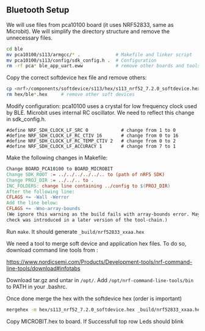 
## Bluetooth Setup
We will use files from pca10100 board (it uses NRF52833, same as Microbit). We will simplify the directory structure and remove the unnecessary files.
```bash
cd ble
mv pca10100/s113/armgcc/* .             # Makefile and linker script
mv pca10100/s113/config/sdk_config.h .  # Configuration
rm -rf pca* ble_app_uart.eww            # remove other boards and tools
```

Copy the correct softdevice hex file and remove others:
```bash
cp <nrf>/components/softdevice/s113/hex/s113_nrf52_7.2.0_softdevice.hex hex
rm hex/ble*.hex		# remove other soft devices
```

Modify configuration: pca10100 uses a crystal for low frequency clock used by BLE. Microbit uses internal RC oscillator. We need to reflect this change in sdk_config.h.
```config
#define NRF_SDH_CLOCK_LF_SRC 0            # change from 1 to 0
#define NRF_SDH_CLOCK_LF_RC_CTIV 16       # change from 0 to 16
#define NRF_SDH_CLOCK_LF_RC_TEMP_CTIV 2   # change from 0 to 2
#define NRF_SDH_CLOCK_LF_ACCURACY 1       # change from 7 to 1
```

Make the following changes in Makefile:
```Makefile
Change BOARD_PCA10100 to BOARD_MICROBIT
Change SDK_ROOT := ../../../../../.. to (path of nRF5 SDK)
Change PROJ_DIR := ../../.. to .
INC_FOLDERS: change line containing ../config to $(PROJ_DIR)
After the following line:
CFLAGS += -Wall -Werror
Add the line below:
CFLAGS += -Wno-array-bounds
(We ignore this warning as the build fails with array-bounds error. Maybe the array-bounds
check was introduced in a later version of the tool-chain.)
```

Run ```make```. It should generate ```_build/nrf52833_xxaa.hex```

We need a tool to merge soft device and application hex files. To do so, download command line tools from :

https://www.nordicsemi.com/Products/Development-tools/nrf-command-line-tools/download#infotabs


Download tar.gz and untar in ```/opt/```. Add ```/opt/nrf-command-line-tools/bin``` to PATH in your .bashrc.

Once done merge the hex with the softdevice hex (order is important)
```bash
mergehex -m hex/s113_nrf52_7.2.0_softdevice.hex _build/nrf52833_xxaa.hex -o MICROBIT.hex
```

Copy MICROBIT.hex to board. If Successfull top row Leds should blink